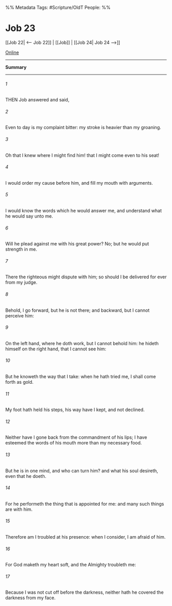 

%% Metadata
Tags: #Scripture/OldT
People: 
%%
# Job 23
[[Job 22| <-- Job 22]] | [[Job]] | [[Job 24| Job 24 -->]]

[Online](https://churchofjesuschrist.org/study/scriptures/ot/job/23?lang=eng)

---
__Summary__



---

###### 1
THEN Job answered and said,
###### 2
Even to day is my complaint bitter: my stroke is heavier than my groaning.
###### 3
Oh that I knew where I might find him!  that I might come even to his seat!
###### 4
I would order my cause before him, and fill my mouth with arguments.
###### 5
I would know the words which he would answer me, and understand what he would say unto me.
###### 6
Will he plead against me with his great power?  No; but he would put strength in me.
###### 7
There the righteous might dispute with him; so should I be delivered for ever from my judge.
###### 8
Behold, I go forward, but he is not there; and backward, but I cannot perceive him:
###### 9
On the left hand, where he doth work, but I cannot behold him: he hideth himself on the right hand, that I cannot see him:
###### 10
But he knoweth the way that I take: when he hath tried me, I shall come forth as gold.
###### 11
My foot hath held his steps, his way have I kept, and not declined.
###### 12
Neither have I gone back from the commandment of his lips; I have esteemed the words of his mouth more than my necessary food.
###### 13
But he is in one mind, and who can turn him?  and what his soul desireth, even that he doeth.
###### 14
For he performeth the thing that is appointed for me: and many such things are with him.
###### 15
Therefore am I troubled at his presence: when I consider, I am afraid of him.
###### 16
For God maketh my heart soft, and the Almighty troubleth me:
###### 17
Because I was not cut off before the darkness, neither hath he covered the darkness from my face.



